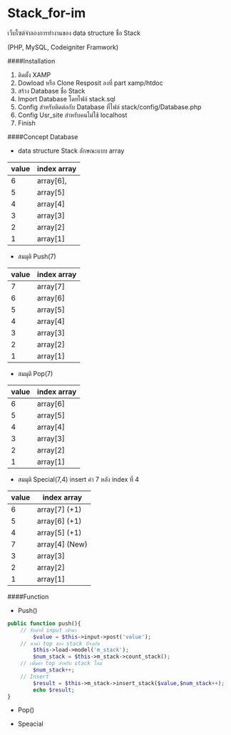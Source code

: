 # Stack_for-im
เว็บไซต์จำลองการทำงานของ data structure ชื่อ Stack

(PHP, MySQL, Codeigniter Framwork)

####Installation

1. ติดตั้ง XAMP 
2. Dowload หรือ Clone Resposit ลงที่ part  xamp/htdoc 
3. สร้าง Database ชื่อ Stack 
4. Import Database โดยไฟล์ stack.sql 
5. Config สำหรับติดต่อกับ Database ที่ไฟล์ stack/config/Database.php
6. Config Usr_site สำหรับคนไม่ใช้ localhost
7. Finish

####Concept Database

- data structure Stack ลักษณะแบบ array

value  | index array
------------- | -------------
6  | array[6],|<---- top
5  | array[5] 
4  | array[4] 
3  | array[3] 
2  | array[2] 
1  | array[1] 

- สมมุติ Push(7)

value  | index array
------------- | -------------
7 | array[7]|<---- top
6  | array[6]
5  | array[5] 
4  | array[4] 
3  | array[3] 
2  | array[2] 
1  | array[1] 

- สมมุติ Pop(7)

value  | index array
------------- | -------------
6  | array[6]
5  | array[5] 
4  | array[4] 
3  | array[3] 
2  | array[2] 
1  | array[1] 

- สมมุติ Special(7,4) insert ค่า 7 หลัง index ที่ 4 


value  | index array  | 
------------- | -------------
6  | array[7] (+1)
5  | array[6] (+1)
4  | array[5] (+1) 
7  | array[4] (New)
3  | array[3] 
2  | array[2] 
1  | array[1]


####Function
- Push()
```php
public function push(){
    // รับค่าที่ input เข้ามา  
        $value = $this->input->post('value'); 
    // หาค่า top ของ stack ปัจจุบัน      
        $this->load->model('m_stack');
        $num_stack = $this->m_stack->count_stack();
    // เพิ่มค่า top สำหรับ stack ใหม่
        $num_stack++;
    // Insert
        $result = $this->m_stack->insert_stack($value,$num_stack++);
        echo $result;
}        
```
    

- Pop()

- Speacial
